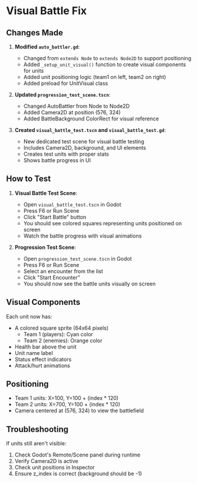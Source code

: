 # Visual Battle Fix

## Changes Made

1. **Modified `auto_battler.gd`**:
   - Changed from `extends Node` to `extends Node2D` to support positioning
   - Added `_setup_unit_visual()` function to create visual components for units
   - Added unit positioning logic (team1 on left, team2 on right)
   - Added preload for UnitVisual class

2. **Updated `progression_test_scene.tscn`**:
   - Changed AutoBattler from Node to Node2D
   - Added Camera2D at position (576, 324)
   - Added BattleBackground ColorRect for visual reference

3. **Created `visual_battle_test.tscn` and `visual_battle_test.gd`**:
   - New dedicated test scene for visual battle testing
   - Includes Camera2D, background, and UI elements
   - Creates test units with proper stats
   - Shows battle progress in UI

## How to Test

1. **Visual Battle Test Scene**:
   - Open `visual_battle_test.tscn` in Godot
   - Press F6 or Run Scene
   - Click "Start Battle" button
   - You should see colored squares representing units positioned on screen
   - Watch the battle progress with visual animations

2. **Progression Test Scene**:
   - Open `progression_test_scene.tscn` in Godot
   - Press F6 or Run Scene
   - Select an encounter from the list
   - Click "Start Encounter"
   - You should now see the battle units visually on screen

## Visual Components

Each unit now has:
- A colored square sprite (64x64 pixels)
  - Team 1 (players): Cyan color
  - Team 2 (enemies): Orange color
- Health bar above the unit
- Unit name label
- Status effect indicators
- Attack/hurt animations

## Positioning

- Team 1 units: X=100, Y=100 + (index * 120)
- Team 2 units: X=700, Y=100 + (index * 120)
- Camera centered at (576, 324) to view the battlefield

## Troubleshooting

If units still aren't visible:
1. Check Godot's Remote/Scene panel during runtime
2. Verify Camera2D is active
3. Check unit positions in Inspector
4. Ensure z_index is correct (background should be -1)